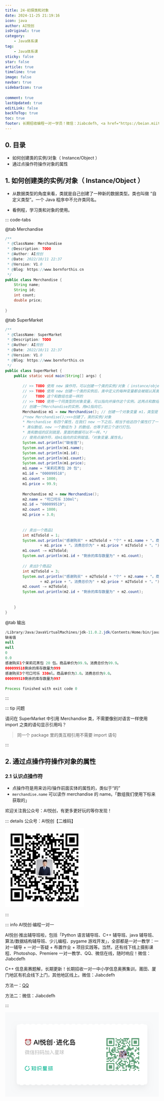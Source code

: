```yaml
---
title: 24-初探类和对象
date: 2024-11-25 21:19:16
icon: java
author: AI悦创
isOriginal: true
category: 
    - Java体系课
tag:
    - Java体系课
sticky: false
star: false
article: true
timeline: true
image: false
navbar: true
sidebarIcon: true

comment: true
lastUpdated: true
editLink: false
backToTop: true
toc: true
footer: 长期招收编程一对一学员！微信：Jiabcdefh, <a href="https://beian.miit.gov.cn/" target="_blank">闽ICP备19021486号-6</a>
---
```


## 0. 目录

- 如何创建类的实例/对象（ Instance/Object ） 
- 通过点操作符操作对象的属性



## 1. 如何创建类的实例/对象（ Instance/Object ）

- 从数据类型的角度来看，类就是自己创建了一种新的数据类型。类也叫做 “自定义类型”。一个 Java 程序中不允许类同名。 

- 看例程，学习类和对象的使用。

::: code-tabs

@tab Merchandise

```java
/**
 * @ClassName: Merchandise
 * @Description: TODO
 * @Author: AI悦创
 * @Date: 2022/10/11 22:37
 * @Version: V1.0
 * @Blog: https://www.bornforthis.cn
 */
public class Merchandise {
    String name;
    String id;
    int count;
    double price;

}
```

@tab SuperMarket

```java
/**
 * @ClassName: SuperMarket
 * @Description: TODO
 * @Author: AI悦创
 * @Date: 2022/10/11 22:37
 * @Version: V1.0
 * @Blog: https://www.bornforthis.cn
 */
public class SuperMarket {
    public static void main(String[] args) {

        // >> TODO 使用 new 操作符，可以创建一个类的实例/对象（ instance/object ）。
        // >> TODO 使用 new 创建一个类的实例后，类中定义的每种变量都会被赋以其类型的初始值。count、id = 0
        //    TODO 这个和数组也是一样的
        // >> TODO 使用一个同类型的对象变量，可以指向并操作这个实例。这两点和数组都很类似
        // 创建一个Merchandise的实例，用m1指向它。
        Merchandise m1 = new Merchandise(); // 创建一个对象变量 m1，类型是 Merchandise，变量是 m1
        /*new Merchandise();>>>创建了，类的实例/对象
        * Merchandise 有四个属性，在我们 new 一下之后，相当于给这四个属性打了一个包。
        * 类似数组，new 一个数组为 3 的数组，也等于把三个进行打包。
        * 类和数组的区别就是，里面的数据可以不一样。*/
        // 使用点操作符，给m1指向的实例赋值。「对象变量.属性名」
        System.out.println("缺省值");
        System.out.println(m1.name);
        System.out.println(m1.id);
        System.out.println(m1.count);
        System.out.println(m1.price);
        m1.name = "茉莉花茶包 20 包";
        m1.id = "000099518";
        m1.count = 1000;
        m1.price = 99.9;

        Merchandise m2 = new Merchandise();
        m2.name = "可口可乐 330ml";
        m2.id = "000099519";
        m2.count = 1000;
        m2.price = 3.0;


        // 卖出一个商品1
        int m1ToSold = 1;
        System.out.println("感谢购买" + m1ToSold + "个" + m1.name + "。商品单价为"
                + m1.price + "。消费总价为" + m1.price * m1ToSold + "。");
        m1.count -= m1ToSold;
        System.out.println(m1.id + "剩余的库存数量为" + m1.count);

        // 卖出3个商品2
        int m2ToSold = 3;
        System.out.println("感谢购买" + m2ToSold + "个" + m2.name + "。商品单价为"
                + m2.price + "。消费总价为" + m2.price * m2ToSold + "。");
        m2.count -= m2ToSold;
        System.out.println(m2.id + "剩余的库存数量为" + m2.count);


    }
}
```

@tab 输出

```java
/Library/Java/JavaVirtualMachines/jdk-11.0.2.jdk/Contents/Home/bin/java -javaagent:/Applications/IntelliJ IDEA.app/Contents/lib/idea_rt.jar=59634:/Applications/IntelliJ IDEA.app/Contents/bin -Dfile.encoding=UTF-8 -classpath /Users/huangjiabao/GitHub/Java_Coder/Coder23/out/production/Coder23 SuperMarket
缺省值
null
null
0
0.0
感谢购买1个茉莉花茶包 20 包。商品单价为99.9。消费总价为99.9。
000099518剩余的库存数量为999
感谢购买3个可口可乐 330ml。商品单价为3.0。消费总价为9.0。
000099519剩余的库存数量为997

Process finished with exit code 0
```

:::

::: tip 问题

请问在 SuperMarket 中引用 Merchandise 类，不需要像别对语言一样使用 import 之类的语句显示引用吗？

> 同一个 package 里的类互相引用不需要 import 语句

:::

## 2. 通过点操作符操作对象的属性

### 2.1 认识点操作符

- 点操作符是用来访问/操作前面实体的属性的，类似于“的”
- `merchandise.name` 可以读作 merchandise 的 name。「数组我们使用下标来获取的」

























欢迎关注我公众号：AI悦创，有更多更好玩的等你发现！

::: details 公众号：AI悦创【二维码】

![](/gzh.jpg)

:::

::: info AI悦创·编程一对一

AI悦创·推出辅导班啦，包括「Python 语言辅导班、C++ 辅导班、java 辅导班、算法/数据结构辅导班、少儿编程、pygame 游戏开发」，全部都是一对一教学：一对一辅导 + 一对一答疑 + 布置作业 + 项目实践等。当然，还有线下线上摄影课程、Photoshop、Premiere 一对一教学、QQ、微信在线，随时响应！微信：Jiabcdefh

C++ 信息奥赛题解，长期更新！长期招收一对一中小学信息奥赛集训，莆田、厦门地区有机会线下上门，其他地区线上。微信：Jiabcdefh

方法一：[QQ](http://wpa.qq.com/msgrd?v=3&uin=1432803776&site=qq&menu=yes)

方法二：微信：Jiabcdefh

:::

![](/zsxq.jpg)
